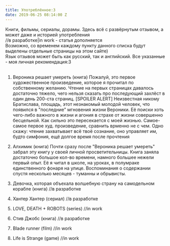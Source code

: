 ```yaml
---
title: Употреблённое:3
date: 2019-06-25 08:14:00 Z
---
```


Книги, фильмы, сериалы, дорамы. Здесь всё с развёрнутым отзывом, а может даже и историей употребления<br>
//в разработке|in work - статья дополняется<br>
Возможно, со временем каждому пункту данного списка будут выделены отдельные страницы на этом сайте)<br>
Язык отзывов может быть как русский, так и английский.
Все указанные - моя личная рекомендация:3<br><br>

1. Вероника решает умереть (книга)
Пожалуй, это первое художественное произведение, которое я прочитал по собственному желанию. Чтение на первых страницах давалось достаточно тяжело, чего нельзя сказать про последующий захлёст в один день 200-ста страниц.
[SPOILER ALERT] 
Неизвестная никому Братислава, площадь, этот незнакомый молодой человек, что появился в "последние" мгновения жизни Вероники. Её поиски хоть чего-либо важного в жизни и агония в страхе от жизни совершенно бесцельной. Как сильно это пересекается с моей жизнью.
Самое-самое первое худ. произведение, сравнить врменно не с чем. Одно скажу: чтение захватывает всё твоё сознание, оно управляет им, будто симфония, ещё долгое время после прочтения

2. Алхимик (книга)
Почти сразу после "Вероника решает умереть" забрал эту книгу у своей личной просветительницы. Книга заняла достаточно большое кол-во времени, намного большее нежели первый опыт. Её я читал в школе, на уроках, в полумраке единственного фонаря на улице. Воспоминания о содержании спустя несколько месяцев - туманны и обрывисты.

3. Девочка, которая объехала волшебную страну на самодельном корабле (книга)
//в разработке

4. Хантер Хантер (сериал)
//в разработке

5. LOVE, DEATH + ROBOTS (series)
//in work

6. Стив Джобс (книга)
//в разработке

7. Blade runner (film)
//in work

8. Life is Strange (game)
//in work